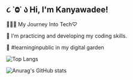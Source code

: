## ૮ ˙Ⱉ˙ ა Hi, I'm Kanyawadee!

 👩🏻‍💻  My Journey Into Tech♡
 
 🎯 I'm practicing and developing my coding skills.
 
 🌷 #learninginpublic in my digital garden

![Top Langs](https://github-readme-stats.vercel.app/api/top-langs/?username=kanyawadee24&hide_progress=true)

![Anurag's GitHub stats](https://github-readme-stats.vercel.app/api?username=kanyawadee24&show_icons=true&theme=dracula)
